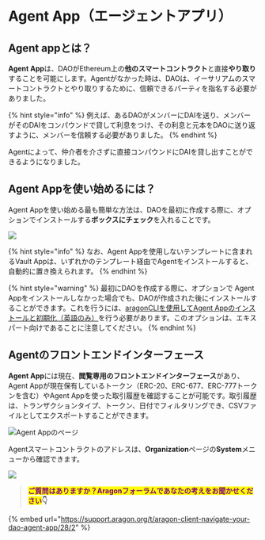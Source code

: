 # Agent App（エージェントアプリ）

## Agent appとは？

**Agent App**は、DAOがEthereum上の**他のスマートコントラクト**と直接**やり取り**することを可能にします。Agentがなかった時は、DAOは、イーサリアムのスマートコントラクトとやり取りするために、信頼できるパーティを指名する必要がありました。

{% hint style="info" %}
例えば、あるDAOがメンバーにDAIを送り、メンバーがそのDAIをコンパウンドで貸して利息をつけ、その利息と元本をDAOに送り返すように、メンバーを信頼する必要がありました。
{% endhint %}

Agentによって、仲介者を介さずに直接コンパウンドにDAIを貸し出すことができるようになりました。

## Agent Appを使い始めるには？

Agent Appを使い始める最も簡単な方法は、DAOを最初に作成する際に、オプションでインストールする**ボックスにチェック**を入れることです。

![](https://d33v4339jhl8k0.cloudfront.net/docs/assets/5c98a4fe0428633d2cf3fcf7/images/5d8bc80204286364bc8f9029/file-zLiYZ6kXSy.png)

{% hint style="info" %}
なお、Agent Appを使用しないテンプレートに含まれるVault Appは、いずれかのテンプレート経由でAgentをインストールすると、自動的に置き換えられます。
{% endhint %}

{% hint style="warning" %}
最初にDAOを作成する際に、オプションで Agent Appをインストールしなかった場合でも、DAOが作成された後にインストールすることができます。これを行うには、[aragonCLIを使用してAgent Appのインストールと初期化（英語のみ）](https://github.com/aragon/aragon-apps)を行う必要があります。このオプションは、エキスパート向けであることに注意してください。
{% endhint %}

## **Agentのフロントエンドインターフェース**

**Agent App**には現在、**閲覧専用のフロントエンドインターフェース**があり、Agent Appが現在保有しているトークン（ERC-20、ERC-677、ERC-777トークンを含む）やAgent Appを使った取引履歴を確認することが可能です。取引履歴は、トランザクションタイプ、トークン、日付でフィルタリングでき、CSVファイルとしてエクスポートすることができます。

![Agent Appのページ](https://d33v4339jhl8k0.cloudfront.net/docs/assets/5c98a4fe0428633d2cf3fcf7/images/5e8ce5d32c7d3a7e9aea8d19/file-r5322DPQHX.png)

Agentスマートコントラクトのアドレスは、**Organization**ページの**System**メニューから確認できます。

![](https://d33v4339jhl8k0.cloudfront.net/docs/assets/5c98a4fe0428633d2cf3fcf7/images/5d8bcdad2c7d3a7e9ae1a16d/file-pJP6dzQfhR.png)

> <mark style="color:purple;">**ご質問はありますか？Aragonフォーラムであなたの考えをお聞かせください**</mark>**👇**

{% embed url="https://support.aragon.org/t/aragon-client-navigate-your-dao-agent-app/28/2" %}
